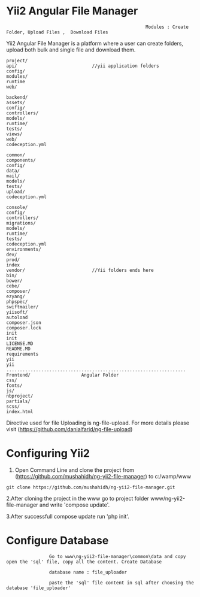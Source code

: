 Yii2 Angular File Manager
==================================================														
														Modules : Create Folder, Upload Files ,  Download Files
														
Yii2 Angular File Manager is a platform where a user can create folders, upload both bulk and single file and download them.
```
project/
api/							//yii application folders
config/
modules/
runtime
web/

backend/        
assets/
config/
controllers/
models/
runtime/
tests/
views/
web/
codeception.yml

common/  
components/
config/
data/
mail/
models/
tests/
upload/
codeception.yml

console/
config/
controllers/
migrations/
models/
runtime/
tests/
codeception.yml
environments/							
dev/
prod/
index
vendor/							//Yii folders ends here
bin/
bower/
cebe/
composer/
ezyang/
phpspec/
swiftmailer/
yiisoft/
autoload
composer.json
composer.lock
init
init
LICENSE.MD
README.MD
requirements
yii
yii
...................................................................
Frontend/					Angular Folder
css/
fonts/
js/
nbproject/
partials/
scss/
index.html
```
																												
Directive used for file Uploading is ng-file-upload. For more details please visit (https://github.com/danialfarid/ng-file-upload)

Configuring Yii2
==================================================			

1. Open Command Line and clone the project from (https://github.com/mushahidh/ng-yii2-file-manager) to c:/wamp/www
```
git clone https://github.com/mushahidh/ng-yii2-file-manager.git
```
												
2.After cloning the project in the www go to project folder www/ng-yii2-file-manager and write 'compose update'.

3.After successfull compose update run 'php init'.

Configure Database
==================================================
					
					Go to www\ng-yii2-file-manager\common\data and copy open the 'sql' file, copy all the content. Create Database 
					
					database name : file_uploader
					
					paste the 'sql' file content in sql after choosing the database 'file_uploader'
					
																		
													
					
					
	